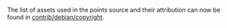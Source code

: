 The list of assets used in the points source and their attribution can now be found in [contrib/debian/copyright](../contrib/debian/copyright).
